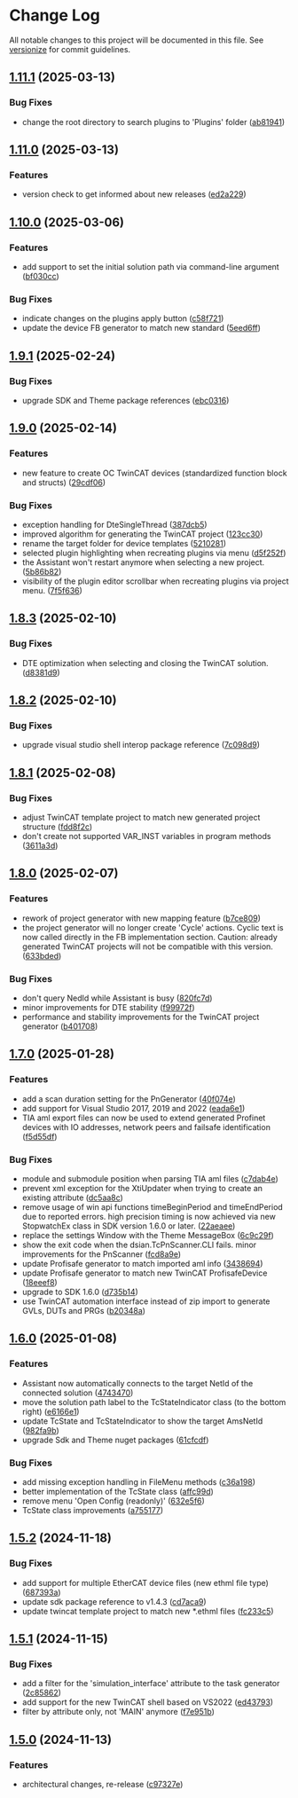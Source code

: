# Change Log

All notable changes to this project will be documented in this file. See [versionize](https://github.com/versionize/versionize) for commit guidelines.

<a name="1.11.1"></a>
## [1.11.1](https://www.github.com/OpenCommissioning/OC_Assistant/releases/tag/v1.11.1) (2025-03-13)

### Bug Fixes

* change the root directory to search plugins to 'Plugins' folder ([ab81941](https://www.github.com/OpenCommissioning/OC_Assistant/commit/ab81941355218689fdff198f6af666d7e1ab7137))

<a name="1.11.0"></a>
## [1.11.0](https://www.github.com/OpenCommissioning/OC_Assistant/releases/tag/v1.11.0) (2025-03-13)

### Features

* version check to get informed about new releases ([ed2a229](https://www.github.com/OpenCommissioning/OC_Assistant/commit/ed2a229c923bdf538ae1a85e0ce284adfcd4f70e))

<a name="1.10.0"></a>
## [1.10.0](https://www.github.com/OpenCommissioning/OC_Assistant/releases/tag/v1.10.0) (2025-03-06)

### Features

* add support to set the initial solution path via command-line argument ([bf030cc](https://www.github.com/OpenCommissioning/OC_Assistant/commit/bf030cc2ee6a7cc818008aec0168c9ac0c8ed13b))

### Bug Fixes

* indicate changes on the plugins apply button ([c58f721](https://www.github.com/OpenCommissioning/OC_Assistant/commit/c58f7213d08d2ab2e464a3827c965f6b4173c496))
* update the device FB generator to match new standard ([5eed6ff](https://www.github.com/OpenCommissioning/OC_Assistant/commit/5eed6ff9e1d64238e8db5957dfd447dfac07f11d))

<a name="1.9.1"></a>
## [1.9.1](https://www.github.com/OpenCommissioning/OC_Assistant/releases/tag/v1.9.1) (2025-02-24)

### Bug Fixes

* upgrade SDK and Theme package references ([ebc0316](https://www.github.com/OpenCommissioning/OC_Assistant/commit/ebc0316629161ae9de1e292a83b06ae3eda26f61))

<a name="1.9.0"></a>
## [1.9.0](https://www.github.com/OpenCommissioning/OC_Assistant/releases/tag/v1.9.0) (2025-02-14)

### Features

* new feature to create OC TwinCAT devices (standardized function block and structs) ([29cdf06](https://www.github.com/OpenCommissioning/OC_Assistant/commit/29cdf067bf3f40d4f49e49c405c8073598879d61))

### Bug Fixes

* exception handling for DteSingleThread ([387dcb5](https://www.github.com/OpenCommissioning/OC_Assistant/commit/387dcb502b90da918c4f819015358e661c70eef6))
* improved algorithm for generating the TwinCAT project ([123cc30](https://www.github.com/OpenCommissioning/OC_Assistant/commit/123cc30f8ff255123eac58a1d8fc85a0b1700aa9))
* rename the target folder for device templates ([5210281](https://www.github.com/OpenCommissioning/OC_Assistant/commit/521028138027d211d2997a2509e7c716287d642c))
* selected plugin highlighting when recreating plugins via menu ([d5f252f](https://www.github.com/OpenCommissioning/OC_Assistant/commit/d5f252fdfa3feb853178d909275bcd92d215225f))
* the Assistant won't restart anymore when selecting a new project. ([5b86b82](https://www.github.com/OpenCommissioning/OC_Assistant/commit/5b86b828b1789c1905f210b46cd22c7c268398cb))
* visibility of the plugin editor scrollbar when recreating plugins via project menu. ([7f5f636](https://www.github.com/OpenCommissioning/OC_Assistant/commit/7f5f636c3ecfe39b824ecc69590042ebdb62c6ab))

<a name="1.8.3"></a>
## [1.8.3](https://www.github.com/OpenCommissioning/OC_Assistant/releases/tag/v1.8.3) (2025-02-10)

### Bug Fixes

* DTE optimization when selecting and closing the TwinCAT solution. ([d8381d9](https://www.github.com/OpenCommissioning/OC_Assistant/commit/d8381d9a0679eafd86e7fe91d789a8440072f885))

<a name="1.8.2"></a>
## [1.8.2](https://www.github.com/OpenCommissioning/OC_Assistant/releases/tag/v1.8.2) (2025-02-10)

### Bug Fixes

* upgrade visual studio shell interop package reference ([7c098d9](https://www.github.com/OpenCommissioning/OC_Assistant/commit/7c098d939abb40a51ed446f1819bbc343abdc5f4))

<a name="1.8.1"></a>
## [1.8.1](https://www.github.com/OpenCommissioning/OC_Assistant/releases/tag/v1.8.1) (2025-02-08)

### Bug Fixes

* adjust TwinCAT template project to match new generated project structure ([fdd8f2c](https://www.github.com/OpenCommissioning/OC_Assistant/commit/fdd8f2c88256875ac3ccbe2154714bfcc53283b9))
* don't create not supported VAR_INST variables in program methods ([3611a3d](https://www.github.com/OpenCommissioning/OC_Assistant/commit/3611a3d49d5457a081d8f5b6fe1257f3f02f46b3))

<a name="1.8.0"></a>
## [1.8.0](https://www.github.com/OpenCommissioning/OC_Assistant/releases/tag/v1.8.0) (2025-02-07)

### Features

* rework of project generator with new mapping feature ([b7ce809](https://www.github.com/OpenCommissioning/OC_Assistant/commit/b7ce809b6a8540e91dbd3ee2f50377b29aa883c2))
* the project generator will no longer create 'Cycle' actions. Cyclic text is now called directly in the FB implementation section. Caution: already generated TwinCAT projects will not be compatible with this version. ([633bded](https://www.github.com/OpenCommissioning/OC_Assistant/commit/633bdedb414d1680117ed3b4f5da000be30275d3))

### Bug Fixes

* don't query NedId while Assistant is busy ([820fc7d](https://www.github.com/OpenCommissioning/OC_Assistant/commit/820fc7db153edcda1a5c91b328526c78c91ba885))
* minor improvements for DTE stability ([f99972f](https://www.github.com/OpenCommissioning/OC_Assistant/commit/f99972fb98107877f863600949ced5d4ade4d0bc))
* performance and stability improvements for the TwinCAT project generator ([b401708](https://www.github.com/OpenCommissioning/OC_Assistant/commit/b401708367c2a36109d12ada070436fbc35eb827))

<a name="1.7.0"></a>
## [1.7.0](https://www.github.com/OpenCommissioning/OC_Assistant/releases/tag/v1.7.0) (2025-01-28)

### Features

* add a scan duration setting for the PnGenerator ([40f074e](https://www.github.com/OpenCommissioning/OC_Assistant/commit/40f074ea96292d7ed5dba6405b3bf9d37769456e))
* add support for Visual Studio 2017, 2019 and 2022 ([eada6e1](https://www.github.com/OpenCommissioning/OC_Assistant/commit/eada6e1c49e001b5328ee916ec7bb192bf3a760d))
* TIA aml export files can now be used to extend generated Profinet devices with IO addresses, network peers and failsafe identification ([f5d55df](https://www.github.com/OpenCommissioning/OC_Assistant/commit/f5d55df119fe97bf33a1208df3fb4b18c0fad5d8))

### Bug Fixes

* module and submodule position when parsing TIA aml files ([c7dab4e](https://www.github.com/OpenCommissioning/OC_Assistant/commit/c7dab4ec077c3630f8a6df9ba267a7af0775b2fb))
* prevent xml exception for the XtiUpdater when trying to create an existing attribute ([dc5aa8c](https://www.github.com/OpenCommissioning/OC_Assistant/commit/dc5aa8c42571023ff8fe9b49f92c00af1a63058c))
* remove usage of win api functions timeBeginPeriod and timeEndPeriod due to reported errors. high precision timing is now achieved via new StopwatchEx class in SDK version 1.6.0 or later. ([22aeaee](https://www.github.com/OpenCommissioning/OC_Assistant/commit/22aeaee2d596cbf0e847329a33245e95c5918b0a))
* replace the settings Window with the Theme MessageBox ([6c9c29f](https://www.github.com/OpenCommissioning/OC_Assistant/commit/6c9c29f854f7272246ae63634a9e7b6a75ec092f))
* show the exit code when the dsian.TcPnScanner.CLI fails. minor improvements for the PnScanner ([fcd8a9e](https://www.github.com/OpenCommissioning/OC_Assistant/commit/fcd8a9ecac6fa2e7cd6604cd09f59f28b1648b90))
* update Profisafe generator to match imported aml info ([3438694](https://www.github.com/OpenCommissioning/OC_Assistant/commit/343869471f2c44b65c58ec06f0ed9237c22c526c))
* update Profisafe generator to match new TwinCAT ProfisafeDevice ([18eeef8](https://www.github.com/OpenCommissioning/OC_Assistant/commit/18eeef86fb7c50782ea0edc1333bc2b06d7739b9))
* upgrade to SDK 1.6.0 ([d735b14](https://www.github.com/OpenCommissioning/OC_Assistant/commit/d735b14ff338c3508a99a1598cae89961d33d1b4))
* use TwinCAT automation interface instead of zip import to generate GVLs, DUTs and PRGs ([b20348a](https://www.github.com/OpenCommissioning/OC_Assistant/commit/b20348a752e3fdb84d838d721c936dc6ad4d7995))

<a name="1.6.0"></a>
## [1.6.0](https://www.github.com/OpenCommissioning/OC_Assistant/releases/tag/v1.6.0) (2025-01-08)

### Features

* Assistant now automatically connects to the target NetId of the connected solution ([4743470](https://www.github.com/OpenCommissioning/OC_Assistant/commit/4743470dbfd5ebb194dce83eb16b491e8e13928a))
* move the solution path label to the TcStateIndicator class (to the bottom right) ([e6166e1](https://www.github.com/OpenCommissioning/OC_Assistant/commit/e6166e169c5a68255cc2ade2e372304ff6a7a303))
* update TcState and TcStateIndicator to show the target AmsNetId ([982fa9b](https://www.github.com/OpenCommissioning/OC_Assistant/commit/982fa9b3c1a68978b11e19d38f6975601f49b3f9))
* upgrade Sdk and Theme nuget packages ([61cfcdf](https://www.github.com/OpenCommissioning/OC_Assistant/commit/61cfcdf98a559c7974578031c41c4313eb7b7ef2))

### Bug Fixes

* add missing exception handling in FileMenu methods ([c36a198](https://www.github.com/OpenCommissioning/OC_Assistant/commit/c36a198d31fa4f16f29cb38c8353e41e2cccbd2b))
* better implementation of the TcState class ([affc99d](https://www.github.com/OpenCommissioning/OC_Assistant/commit/affc99d95e214ad36e22402049900d7ae047180c))
* remove menu 'Open Config (readonly)' ([632e5f6](https://www.github.com/OpenCommissioning/OC_Assistant/commit/632e5f6a8d9bdd337b8c5ca51fd1659251b4b497))
* TcState class improvements ([a755177](https://www.github.com/OpenCommissioning/OC_Assistant/commit/a755177ecdc172ff837781fda33abdf20e4f8a5b))

<a name="1.5.2"></a>
## [1.5.2](https://www.github.com/OpenCommissioning/OC_Assistant/releases/tag/v1.5.2) (2024-11-18)

### Bug Fixes

* add support for multiple EtherCAT device files (new ethml file type) ([687393a](https://www.github.com/OpenCommissioning/OC_Assistant/commit/687393ab53b660590c2fa64d7f1abd2d3a96e343))
* update sdk package reference to v1.4.3 ([cd7aca9](https://www.github.com/OpenCommissioning/OC_Assistant/commit/cd7aca945dd80dc6a0e82fc77398364939d9e971))
* update twincat template project to match new *.ethml files ([fc233c5](https://www.github.com/OpenCommissioning/OC_Assistant/commit/fc233c5aaa5f6a24c5d4088ff21501d12ab0d275))

<a name="1.5.1"></a>
## [1.5.1](https://www.github.com/OpenCommissioning/OC_Assistant/releases/tag/v1.5.1) (2024-11-15)

### Bug Fixes

* add a filter for the 'simulation_interface' attribute to the task generator ([2c85862](https://www.github.com/OpenCommissioning/OC_Assistant/commit/2c858621278f2715099fe9d15298bb27daa26dce))
* add support for the new TwinCAT shell based on VS2022 ([ed43793](https://www.github.com/OpenCommissioning/OC_Assistant/commit/ed43793b51c3b5ae0a9558b4b01591b47b249221))
* filter by attribute only, not 'MAIN' anymore ([f7e951b](https://www.github.com/OpenCommissioning/OC_Assistant/commit/f7e951bbf7fca484d5b5072d1dcf89f975d48c38))

<a name="1.5.0"></a>
## [1.5.0](https://www.github.com/OpenCommissioning/OC_Assistant/releases/tag/v1.5.0) (2024-11-13)

### Features

* architectural changes, re-release ([c97327e](https://www.github.com/OpenCommissioning/OC_Assistant/commit/c97327eeb4e0da451518967877b08b9573a01734))

